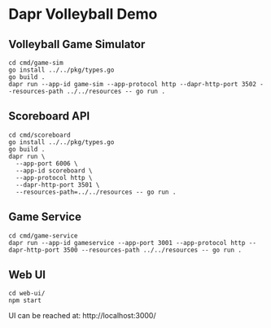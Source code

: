 # Dapr Volleyball Demo

## Volleyball Game Simulator
```
cd cmd/game-sim
go install ../../pkg/types.go 
go build .
dapr run --app-id game-sim --app-protocol http --dapr-http-port 3502 --resources-path ../../resources -- go run .
```

## Scoreboard API
```
cd cmd/scoreboard
go install ../../pkg/types.go 
go build .
dapr run \
  --app-port 6006 \
  --app-id scoreboard \
  --app-protocol http \
  --dapr-http-port 3501 \
  --resources-path=../../resources -- go run .
```

## Game Service
```
cd cmd/game-service
dapr run --app-id gameservice --app-port 3001 --app-protocol http --dapr-http-port 3500 --resources-path ../../resources -- go run .
```

## Web UI
```
cd web-ui/
npm start
```

UI can be reached at: http://localhost:3000/